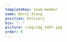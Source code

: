 ```yaml
---
templateKey: team-member
name: Berni Xiong
position: Delivery
bio: ". "
picture: /img/img_5407.jpg
order: 0
---
```

